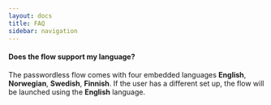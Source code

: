 ```yaml
---
layout: docs
title: FAQ
sidebar: navigation
---
```


#### Does the flow support my language?
The passwordless flow comes with four embedded languages  __English__,  __Norwegian__, __Swedish__, __Finnish__. If the user has a different set up, the flow will be launched using the __English__ language.